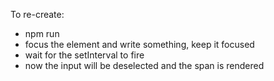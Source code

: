 To re-create:

- npm run
- focus the element and write something, keep it focused
- wait for the setInterval to fire
- now the input will be deselected and the span is rendered
